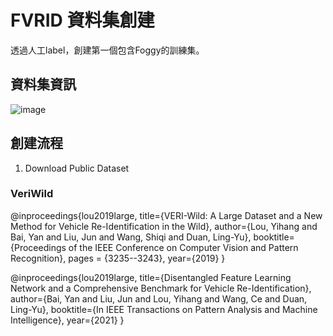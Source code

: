 # FVRID 資料集創建
透過人工label，創建第一個包含Foggy的訓練集。
## 資料集資訊
![image](https://github.com/Cihsaing/SJDL-Foggy-Vehicle-Re-Identification--AAAI2022/blob/master/Datasets/Dataset.png)

## 創建流程
1. Download Public Dataset
  ### VeriWild
  @inproceedings{lou2019large,
  title={VERI-Wild: A Large Dataset and a New Method for Vehicle Re-Identification in the Wild},
  author={Lou, Yihang and Bai, Yan and Liu, Jun and Wang, Shiqi and Duan, Ling-Yu},
  booktitle={Proceedings of the IEEE Conference on Computer Vision and Pattern Recognition},
  pages = {3235--3243},
  year={2019}
  } 
  
  @inproceedings{lou2019large,
   title={Disentangled Feature Learning Network and a Comprehensive Benchmark for Vehicle Re-Identification},
   author={Bai, Yan and Liu, Jun and Lou, Yihang and Wang, Ce and Duan, Ling-Yu},
   booktitle={In IEEE Transactions on Pattern Analysis and Machine Intelligence},
   year={2021}
  }
